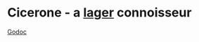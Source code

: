 # Cicerone - a [lager](http://github.com/pivotal-golang/lager) connoisseur

[Godoc](http://godoc.org/github.com/onsi/cicerone/dsl)
